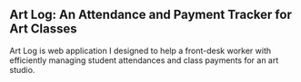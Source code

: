Art Log: An Attendance and Payment Tracker for Art Classes
---
Art Log is web application I designed to help a front-desk worker with efficiently managing student attendances and class payments for an art studio.
